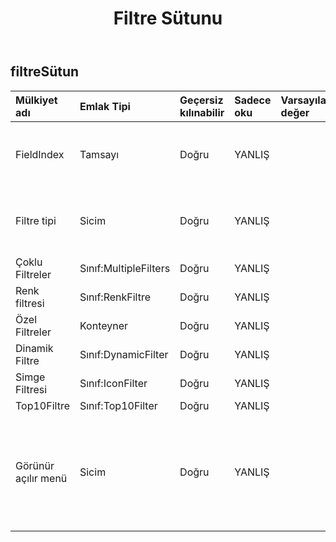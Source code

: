 ﻿---
title: Filtre Sütunu
second_title: Aspose.Cells Cloud Documen
type: docs
url: /tr/specification/model/filtercolumn/
description: "Aspose.Cells Bulut modeli spesifikasyonu: FilterColumn. Açma, oluşturma, düzenleme, bölme, birleştirme, karşılaştırma ve dönüştürme gibi özelliklerle Excel ve diğer elektronik tablo belgelerini zahmetsizce yönetin"
weight: 50
---
## **filtreSütun**

 

| Mülkiyet adı| Emlak Tipi| Geçersiz kılınabilir| Sadece oku| Varsayılan değer| Tanım|
|:- |:- |:- |:- |:- |:- |
| FieldIndex| Tamsayı| Doğru| YANLIŞ|| Aralıktaki sütun uzaklığını alır ve ayarlar.|
| Filtre tipi| Sicim| Doğru| YANLIŞ|| Verileri filtrelemek için türü alır ve ayarlar.|
| Çoklu Filtreler| Sınıf:MultipleFilters| Doğru| YANLIŞ|||
| Renk filtresi| Sınıf:RenkFiltre| Doğru| YANLIŞ|||
| Özel Filtreler| Konteyner| Doğru| YANLIŞ|||
| Dinamik Filtre| Sınıf:DynamicFilter| Doğru| YANLIŞ|||
| Simge Filtresi| Sınıf:IconFilter| Doğru| YANLIŞ|||
| Top10Filtre| Sınıf:Top10Filter| Doğru| YANLIŞ|||
| Görünür açılır menü| Sicim| Doğru| YANLIŞ|| Bu sütuna ilişkin Otomatik Filtre düğmesinin görünür olup olmadığını belirtir.|


